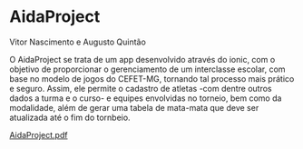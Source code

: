 # AidaProject
Vitor Nascimento e Augusto Quintão

O AidaProject se trata de um app desenvolvido através do ionic, com o objetivo de proporcionar o gerenciamento de um interclasse escolar, com base no modelo de jogos do CEFET-MG, tornando tal processo mais prático e seguro. Assim, ele permite o cadastro de atletas -com dentre outros dados a turma e o curso- e equipes envolvidas no torneio, bem como da modalidade, além de gerar uma tabela de mata-mata que deve ser atualizada até o fim do tornbeio. 




[AidaProject.pdf](https://github.com/augusto09cesar/AidaProject/files/13487567/AidaProject.pdf)
